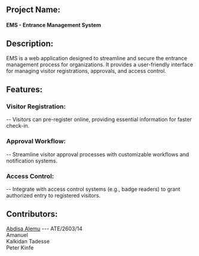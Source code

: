 ## Project Name: 
#### EMS - Entrance Management System

## Description:

EMS is a web application designed to streamline and secure the entrance management process for organizations. It provides a user-friendly interface for managing visitor registrations, approvals, and access control.

## Features:

### Visitor Registration: 
  -- Visitors can pre-register online, providing essential information for faster check-in.

### Approval Workflow: 
  -- Streamline visitor approval processes with customizable workflows and notification systems.

### Access Control: 
  -- Integrate with access control systems (e.g., badge readers) to grant authorized entry to registered visitors.

## Contributors:

[Abdisa Alemu](https://github.com/abdisaDev) --- ATE/2603/14<br>
Amanuel <br>
Kalkidan Tadesse <br>
Peter Kinfe
